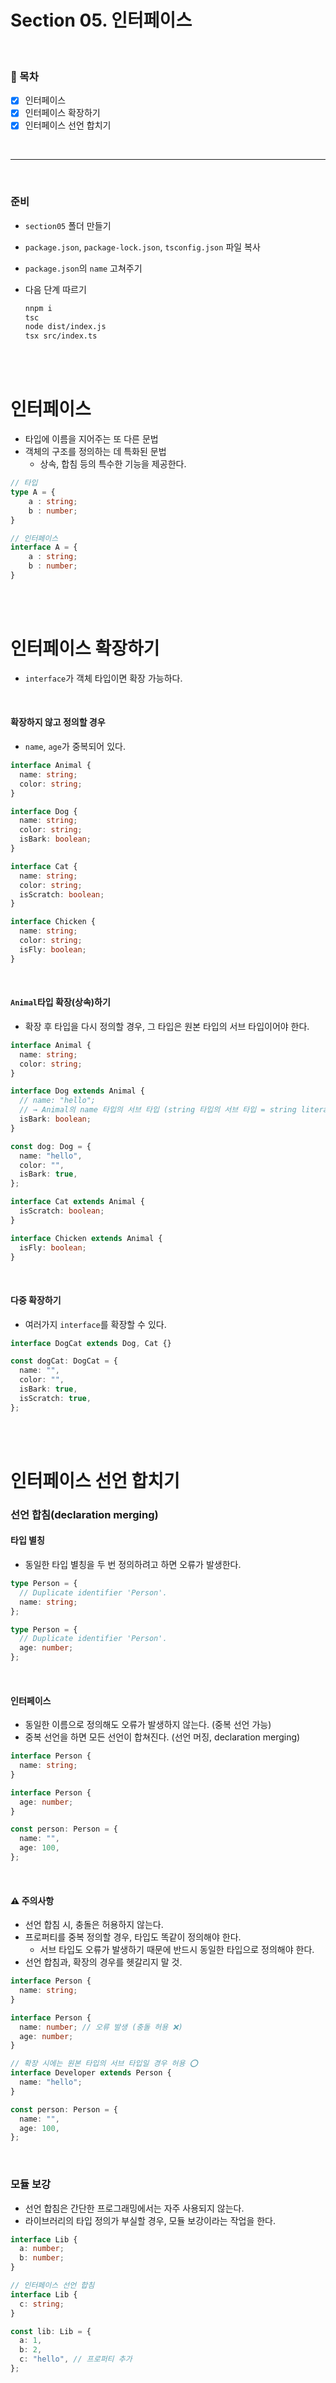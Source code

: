 # Section 05. 인터페이스

<br>

### 🎯 목차

- [x] 인터페이스
- [x] 인터페이스 확장하기
- [x] 인터페이스 선언 합치기

<br>

---

<br>

### 준비

- `section05` 폴더 만들기
- `package.json`, `package-lock.json`, `tsconfig.json` 파일 복사
- `package.json`의 `name` 고쳐주기
- 다음 단계 따르기

  ```bash
  nnpm i
  tsc
  node dist/index.js
  tsx src/index.ts
  ```

<br>
<br>

# 인터페이스

- 타입에 이름을 지어주는 또 다른 문법
- 객체의 구조를 정의하는 데 특화된 문법
  - 상속, 합침 등의 특수한 기능을 제공한다.

```typescript
// 타입
type A = {
	a : string;
	b : number;
}

// 인터페이스
interface A = {
	a : string;
	b : number;
}
```

<br>
<br>

# 인터페이스 확장하기

- `interface`가 객체 타입이면 확장 가능하다.

<br>

#### 확장하지 않고 정의할 경우

- `name`, `age`가 중복되어 있다.

```typescript
interface Animal {
  name: string;
  color: string;
}

interface Dog {
  name: string;
  color: string;
  isBark: boolean;
}

interface Cat {
  name: string;
  color: string;
  isScratch: boolean;
}

interface Chicken {
  name: string;
  color: string;
  isFly: boolean;
}
```

<br>

#### `Animal`타입 확장(상속)하기

- 확장 후 타입을 다시 정의할 경우, 그 타입은 원본 타입의 서브 타입이어야 한다.

```typescript
interface Animal {
  name: string;
  color: string;
}

interface Dog extends Animal {
  // name: "hello";
  // → Animal의 name 타입의 서브 타입 (string 타입의 서브 타입 = string literal)
  isBark: boolean;
}

const dog: Dog = {
  name: "hello",
  color: "",
  isBark: true,
};

interface Cat extends Animal {
  isScratch: boolean;
}

interface Chicken extends Animal {
  isFly: boolean;
}
```

<br>

#### 다중 확장하기

- 여러가지 `interface`를 확장할 수 있다.

```typescript
interface DogCat extends Dog, Cat {}

const dogCat: DogCat = {
  name: "",
  color: "",
  isBark: true,
  isScratch: true,
};
```

<br>
<br>

# 인터페이스 선언 합치기

### 선언 합침(declaration merging)

#### 타입 별칭

- 동일한 타입 별칭을 두 번 정의하려고 하면 오류가 발생한다.

```typescript
type Person = {
  // Duplicate identifier 'Person'.
  name: string;
};

type Person = {
  // Duplicate identifier 'Person'.
  age: number;
};
```

<br>

#### 인터페이스

- 동일한 이름으로 정의해도 오류가 발생하지 않는다. (중복 선언 가능)
- 중복 선언을 하면 모든 선언이 합쳐진다. (선언 머징, declaration merging)

```typescript
interface Person {
  name: string;
}

interface Person {
  age: number;
}

const person: Person = {
  name: "",
  age: 100,
};
```

<br>

#### ⚠️ 주의사항

- 선언 합침 시, 충돌은 허용하지 않는다.
- 프로퍼티를 중복 정의할 경우, 타입도 똑같이 정의해야 한다.
  - 서브 타입도 오류가 발생하기 때문에 반드시 동일한 타입으로 정의해야 한다.
- 선언 합침과, 확장의 경우를 헷갈리지 말 것.

```typescript
interface Person {
  name: string;
}

interface Person {
  name: number; // 오류 발생 (충돌 허용 ❌)
  age: number;
}

// 확장 시에는 원본 타입의 서브 타입일 경우 허용 ⭕
interface Developer extends Person {
  name: "hello";
}

const person: Person = {
  name: "",
  age: 100,
};
```

<br>

### 모듈 보강

- 선언 합침은 간단한 프로그래밍에서는 자주 사용되지 않는다.
- 라이브러리의 타입 정의가 부실할 경우, 모듈 보강이라는 작업을 한다.

```typescript
interface Lib {
  a: number;
  b: number;
}

// 인터페이스 선언 합침
interface Lib {
  c: string;
}

const lib: Lib = {
  a: 1,
  b: 2,
  c: "hello", // 프로퍼티 추가
};
```

<br>
<br>
